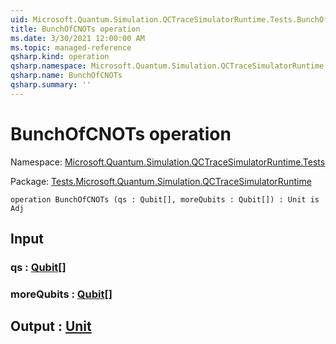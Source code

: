 ```yaml
---
uid: Microsoft.Quantum.Simulation.QCTraceSimulatorRuntime.Tests.BunchOfCNOTs
title: BunchOfCNOTs operation
ms.date: 3/30/2021 12:00:00 AM
ms.topic: managed-reference
qsharp.kind: operation
qsharp.namespace: Microsoft.Quantum.Simulation.QCTraceSimulatorRuntime.Tests
qsharp.name: BunchOfCNOTs
qsharp.summary: ''
---
```


# BunchOfCNOTs operation

Namespace: [Microsoft.Quantum.Simulation.QCTraceSimulatorRuntime.Tests](xref:Microsoft.Quantum.Simulation.QCTraceSimulatorRuntime.Tests)

Package: [Tests.Microsoft.Quantum.Simulation.QCTraceSimulatorRuntime](https://nuget.org/packages/Tests.Microsoft.Quantum.Simulation.QCTraceSimulatorRuntime)




```qsharp
operation BunchOfCNOTs (qs : Qubit[], moreQubits : Qubit[]) : Unit is Adj
```


## Input

### qs : [Qubit](xref:microsoft.quantum.lang-ref.qubit)[]




### moreQubits : [Qubit](xref:microsoft.quantum.lang-ref.qubit)[]





## Output : [Unit](xref:microsoft.quantum.lang-ref.unit)

